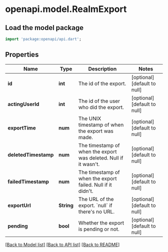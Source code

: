 # openapi.model.RealmExport

## Load the model package
```dart
import 'package:openapi/api.dart';
```

## Properties
Name | Type | Description | Notes
------------ | ------------- | ------------- | -------------
**id** | **int** | The id of the export.  | [optional] [default to null]
**actingUserId** | **int** | The id of the user who did the export.  | [optional] [default to null]
**exportTime** | **num** | The UNIX timestamp of when the export was made.  | [optional] [default to null]
**deletedTimestamp** | **num** | The timestamp of when the export was deleted. Null if it wasn&#39;t.  | [optional] [default to null]
**failedTimestamp** | **num** | The timestamp of when the export failed. Null if it didn&#39;t.  | [optional] [default to null]
**exportUrl** | **String** | The URL of the export. &#x60;null&#x60; if there&#39;s no URL.  | [optional] [default to null]
**pending** | **bool** | Whether the export is pending or not.  | [optional] [default to null]

[[Back to Model list]](../README.md#documentation-for-models) [[Back to API list]](../README.md#documentation-for-api-endpoints) [[Back to README]](../README.md)


